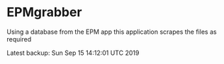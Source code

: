 # EPMgrabber
Using a database from the EPM app this application scrapes the files as required


Latest backup: Sun Sep 15 14:12:01 UTC 2019

